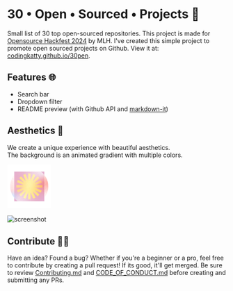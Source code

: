 # 30 • Open • Sourced • Projects 📂
Small list of 30 top open-sourced repositories. This project is made for [Opensource Hackfest 2024](https://events.mlh.io/events/11515-open-source-hackfest) by MLH. I've created this simple project to promote open sourced projects on Github. View it at: [codingkatty.github.io/30pen](https://codingkatty.github.io/30pen/).

## Features 🌐
- Search bar
- Dropdown filter
- README preview (with Github API and [markdown-it](https://github.com/markdown-it/markdown-it))

## Aesthetics 🍄
We create a unique experience with beautiful aesthetics. <br>
The background is an animated gradient with multiple colors.

<p align="left"><img src="favicon.png" style="width:20%;"></p>

![screenshot](https://github.com/user-attachments/assets/c11404fd-daa4-449c-b620-bce0e5932198)

## Contribute 🧑‍💻
Have an idea? Found a bug? Whether if you're a beginner or a pro, feel free to contribute by creating a pull request! If its good, it'll get merged. Be sure to review [Contributing.md](https://github.com/codingkatty/30pen/blob/14f7dafe0a856fd73143814020c5d7be6e64b131/Contributing.md) and [CODE_OF_CONDUCT.md](https://github.com/codingkatty/30pen/blob/14f7dafe0a856fd73143814020c5d7be6e64b131/CODE_OF_CONDUCT.md) before creating and submitting any PRs.
